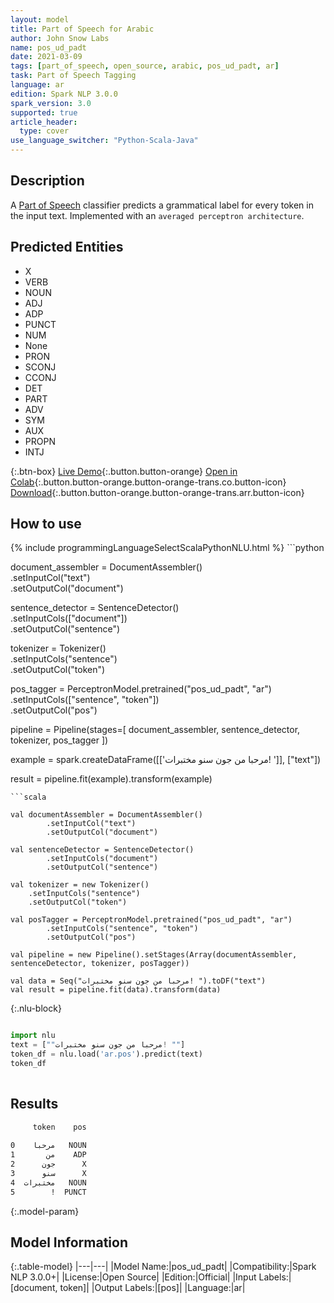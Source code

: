 ```yaml
---
layout: model
title: Part of Speech for Arabic
author: John Snow Labs
name: pos_ud_padt
date: 2021-03-09
tags: [part_of_speech, open_source, arabic, pos_ud_padt, ar]
task: Part of Speech Tagging
language: ar
edition: Spark NLP 3.0.0
spark_version: 3.0
supported: true
article_header:
  type: cover
use_language_switcher: "Python-Scala-Java"
---
```


## Description

A [Part of Speech](https://en.wikipedia.org/wiki/Part_of_speech) classifier predicts a grammatical label for every token in the input text. Implemented with an `averaged perceptron architecture`.

## Predicted Entities

- X
- VERB
- NOUN
- ADJ
- ADP
- PUNCT
- NUM
- None
- PRON
- SCONJ
- CCONJ
- DET
- PART
- ADV
- SYM
- AUX
- PROPN
- INTJ

{:.btn-box}
[Live Demo](https://demo.johnsnowlabs.com/public/GRAMMAR_EN/){:.button.button-orange}
[Open in Colab](https://colab.research.google.com/github/JohnSnowLabs/spark-nlp-workshop/blob/master/tutorials/streamlit_notebooks/GRAMMAR_EN.ipynb){:.button.button-orange.button-orange-trans.co.button-icon}
[Download](https://s3.amazonaws.com/auxdata.johnsnowlabs.com/public/models/pos_ud_padt_ar_3.0.0_3.0_1615292251530.zip){:.button.button-orange.button-orange-trans.arr.button-icon}

## How to use



<div class="tabs-box" markdown="1">
{% include programmingLanguageSelectScalaPythonNLU.html %}
```python

document_assembler = DocumentAssembler() \
  .setInputCol("text") \
  .setOutputCol("document")

sentence_detector = SentenceDetector() \
  .setInputCols(["document"]) \
  .setOutputCol("sentence")

tokenizer = Tokenizer() \
    .setInputCols("sentence") \
    .setOutputCol("token")

pos_tagger = PerceptronModel.pretrained("pos_ud_padt", "ar") \
  .setInputCols(["sentence", "token"]) \
  .setOutputCol("pos")

pipeline = Pipeline(stages=[
  document_assembler,
  sentence_detector,
  tokenizer,
  pos_tagger
])

example = spark.createDataFrame([['مرحبا من جون سنو مختبرات! ']], ["text"])

result = pipeline.fit(example).transform(example)


```
```scala

val documentAssembler = DocumentAssembler()
        .setInputCol("text")
        .setOutputCol("document")

val sentenceDetector = SentenceDetector()
        .setInputCols("document")
        .setOutputCol("sentence")

val tokenizer = new Tokenizer()
    .setInputCols("sentence")
    .setOutputCol("token")

val posTagger = PerceptronModel.pretrained("pos_ud_padt", "ar")
        .setInputCols("sentence", "token")
        .setOutputCol("pos")

val pipeline = new Pipeline().setStages(Array(documentAssembler, sentenceDetector, tokenizer, posTagger))

val data = Seq("مرحبا من جون سنو مختبرات! ").toDF("text")
val result = pipeline.fit(data).transform(data)

```

{:.nlu-block}
```python

import nlu
text = [""مرحبا من جون سنو مختبرات! ""]
token_df = nlu.load('ar.pos').predict(text)
token_df
    
```
</div>

## Results

```bash
     token    pos
                 
0    مرحبا   NOUN
1       من    ADP
2      جون      X
3      سنو      X
4  مختبرات   NOUN
5        !  PUNCT
```

{:.model-param}
## Model Information

{:.table-model}
|---|---|
|Model Name:|pos_ud_padt|
|Compatibility:|Spark NLP 3.0.0+|
|License:|Open Source|
|Edition:|Official|
|Input Labels:|[document, token]|
|Output Labels:|[pos]|
|Language:|ar|
